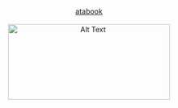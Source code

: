 <p align="center">
  <b> </b><br>
  <a href="https://esper.atabook.org/"> atabook  </a> 
  <br><br>
  <img src="https://encrypted-tbn0.gstatic.com/images?q=tbn:ANd9GcQ-riGIsBFSFl7UeW8-5bBPCx8mVtQDequRY1P9GIJj02uFz1lhKmlpwxA&s=10" alt="Alt Text" width="320" height="150"
</p>
